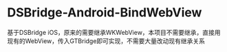 # DSBridge-Android-BindWebView
基于DSBridge iOS，原来的需要继承WKWebView，本项目不需要继承，直接用现有的WebView，传入GTBridge即可实现，不需要大量改动现有继承关系
